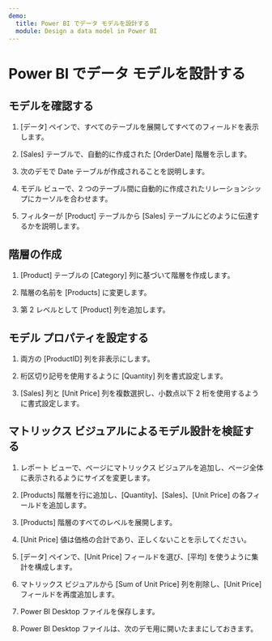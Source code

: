 ```yaml
---
demo:
  title: Power BI でデータ モデルを設計する
  module: Design a data model in Power BI
---
```

# Power BI でデータ モデルを設計する

## モデルを確認する

1. [データ] ペインで、すべてのテーブルを展開してすべてのフィールドを表示します。

1. [Sales] テーブルで、自動的に作成された [OrderDate] 階層を示します。

1. 次のデモで Date テーブルが作成されることを説明します。

1. モデル ビューで、2 つのテーブル間に自動的に作成されたリレーションシップにカーソルを合わせます。

1. フィルターが [Product] テーブルから [Sales] テーブルにどのように伝達するかを説明します。

## 階層の作成

1. [Product] テーブルの [Category] 列に基づいて階層を作成します。

1. 階層の名前を [Products] に変更します。

1. 第 2 レベルとして [Product] 列を追加します。

## モデル プロパティを設定する

1. 両方の [ProductID] 列を非表示にします。

1. 桁区切り記号を使用するように [Quantity] 列を書式設定します。

1. [Sales] 列と [Unit Price] 列を複数選択し、小数点以下 2 桁を使用するように書式設定します。

## マトリックス ビジュアルによるモデル設計を検証する

1. レポート ビューで、ページにマトリックス ビジュアルを追加し、ページ全体に表示されるようにサイズを変更します。

1. [Products] 階層を行に追加し、[Quantity]、[Sales]、[Unit Price] の各フィールドを追加します。

1. [Products] 階層のすべてのレベルを展開します。

1. [Unit Price] 値は価格の合計であり、正しくないことを示してください。

1. [データ] ペインで、[Unit Price] フィールドを選び、[平均] を使うように集計を構成します。

1. マトリックス ビジュアルから [Sum of Unit Price] 列を削除し、[Unit Price] フィールドを再度追加します。

1. Power BI Desktop ファイルを保存します。

1. Power BI Desktop ファイルは、次のデモ用に開いたままにしておきます。
